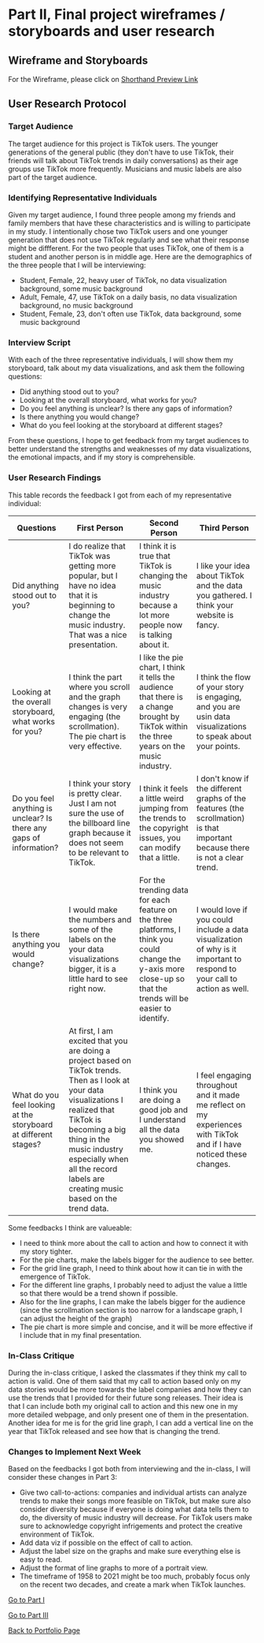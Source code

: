 
# Part II, Final project wireframes / storyboards and user research

## Wireframe and Storyboards

For the Wireframe, please click on [Shorthand Preview Link](https://preview.shorthand.com/jjj66IRQTJHcDhYw)


## User Research Protocol

### Target Audience

The target audience for this project is TikTok users. The younger generations of the general public (they don't have to use TikTok, their friends will talk about TikTok trends in daily conversations) as their age groups use TikTok more frequently. Musicians and music labels are also part of the target audience. 

### Identifying Representative Individuals

Given my target audience, I found three people among my friends and family members that have these characteristics and is willing to participate in my study. I intentionally chose two TikTok users and one younger generation that does not use TikTok regularly and see what their response might be diffferent. For the two people that uses TikTok, one of them is a student and another person is in middle age. Here are the demographics of the three people that I will be interviewing:

- Student, Female, 22, heavy user of TikTok, no data visualization background, some music background
- Adult, Female, 47, use TikTok on a daily basis, no data visualization background, no music background
- Student, Female, 23, don't often use TikTok, data background, some music background

### Interview Script

With each of the three representative individuals, I will show them my storyboard, talk about my data visualizations, and ask them the following questions:

- Did anything stood out to you?
- Looking at the overall storyboard, what works for you?
- Do you feel anything is unclear? Is there any gaps of information?
- Is there anything you would change?
- What do you feel looking at the storyboard at different stages? 

From these questions, I hope to get feedback from my target audiences to better understand the strengths and weaknesses of my data visualizations, the emotional impacts, and if my story is comprehensible. 

### User Research Findings

This table records the feedback I got from each of my representative individual:

| Questions  | First Person | Second Person | Third Person |
| ------------- | ------------- | ------------- | ------------- |
| Did anything stood out to you?  | I do realize that TikTok was getting more popular, but I have no idea that it is beginning to change the music industry. That was a nice presentation.  | I think it is true that TikTok is changing the music industry because a lot more people now is talking about it.  | I like your idea about TikTok and the data you gathered. I think your website is fancy.  |
| Looking at the overall storyboard, what works for you?  | I think the part where you scroll and the graph changes is very engaging (the scrollmation). The pie chart is very effective.  | I like the pie chart, I think it tells the audience that there is a change brought by TikTok within the three years on the music industry.  | I think the flow of your story is engaging, and you are usin data visualizations to speak about your points. |
| Do you feel anything is unclear? Is there any gaps of information?  | I think your story is pretty clear. Just I am not sure the use of the billboard line graph because it does not seem to be relevant to TikTok. | I think it feels a little weird jumping from the trends to the copyright issues, you can modify that a little. | I don't know if the different graphs of the features (the scrollmation) is that important because there is not a clear trend. |
| Is there anything you would change? | I would make the numbers and some of the labels on the your data visualizations bigger, it is a little hard to see right now.  | For the trending data for each feature on the three platforms, I think you could change the y-axis more close-up so that the trends will be easier to identify. | I would love if you could include a data visualization of why is it important to respond to your call to action as well.  |
| What do you feel looking at the storyboard at different stages?  | At first, I am excited that you are doing a project based on TikTok trends. Then as I look at your data visualizations I realized that TikTok is becoming a big thing in the music industry especially when all the record labels are creating music based on the trend data.  | I think you are doing a good job and I understand all the data you showed me. | I feel engaging throughout and it made me reflect on my experiences with TikTok and if I have noticed these changes. |

Some feedbacks I think are valueable:

- I need to think more about the call to action and how to connect it with my story tighter. 
- For the pie charts, make the labels bigger for the audience to see better. 
- For the grid line graph, I need to think about how it can tie in with the emergence of TikTok.
- For the different line graphs, I probably need to adjust the value a little so that there would be a trend shown if possible. 
- Also for the line graphs, I can make the labels bigger for the audience (since the scrollmation section is too narrow for a landscape graph, I can adjust the height of the graph)
- The pie chart is more simple and concise, and it will be more effective if I include that in my final presentation. 

### In-Class Critique

During the in-class critique, I asked the classmates if they think my call to action is valid. One of them said that my call to action based only on my data stories would be more towards the label companies and how they can use the trends that I provided for their future song releases. Their idea is that I can include both my original call to action and this new one in my more detailed webpage, and only present one of them in the presentation. Another idea for me is for the grid line graph, I can add a vertical line on the year that TikTok released and see how that is changing the trend. 

### Changes to Implement Next Week

Based on the feedbacks I got both from interviewing and the in-class, I will consider these changes in Part 3:

- Give two call-to-actions: companies and individual artists can analyze trends to make their songs more feasible on TikTok, but make sure also consider diversity because if everyone is doing what data tells them to do, the diversity of music industry will decrease. For TikTok users make sure to acknowledge copyright infrigements and protect the creative environment of TikTok.
- Add data viz if possible on the effect of call to action.
- Adjust the label size on the graphs and make sure everything else is easy to read. 
- Adjust the format of line graphs to more of a portrait view. 
- The timeframe of 1958 to 2021 might be too much, probably focus only on the recent two decades, and create a mark when TikTok launches. 


[Go to Part I](https://ziqi0921.github.io/zhou-portfolio/part1)

[Go to Part III](https://ziqi0921.github.io/zhou-portfolio/part3)

[Back to Portfolio Page](https://ziqi0921.github.io/zhou-portfolio)

